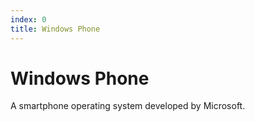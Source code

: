 ```yaml
---
index: 0
title: Windows Phone
---
```

# Windows Phone

A smartphone operating system developed by Microsoft.